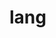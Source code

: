 <!-- generated by markdown-notes-tree -->

# lang

<!-- optional markdown-notes-tree directory description starts here -->

<!-- optional markdown-notes-tree directory description ends here -->


